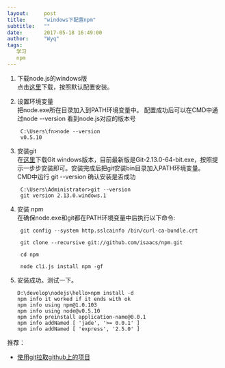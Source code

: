 ```yaml
---
layout:     post
title:      "windows下配置npm"
subtitle:   ""
date:       2017-05-18 16:49:00
author:     "Wyq"
tags:
   学习 
   npm
---
```


1. 下载node.js的windows版  
点击[这里](https://nodejs.org/en/download/)下载，按照默认配置安装。
2. 设置环境变量   
把node.exe所在目录加入到PATH环境变量中。
配置成功后可以在CMD中通过node --version 看到node.js对应的版本号

        C:\Users\fn>node --version
        v0.5.10

3. 安装git  
在[这里](https://git-for-windows.github.io/)下载Git windows版本，目前最新版是Git-2.13.0-64-bit.exe，按照提示一步步安装即可。安装完成后把git安装bin目录加入PATH环境变量。  
CMD中运行 git --version 确认安装是否成功

        C:\Users\Administrator>git --version
        git version 2.13.0.windows.1
    
4. 安装 npm  
在确保node.exe和git都在PATH环境变量中后执行以下命令:

        git config --system http.sslcainfo /bin/curl-ca-bundle.crt
        
        git clone --recursive git://github.com/isaacs/npm.git
        
        cd npm
        
        node cli.js install npm -gf
        
5.  安装成功。测试一下。

        D:\develop\nodejs\hello>npm install -d
        npm info it worked if it ends with ok
        npm info using npm@1.0.103
        npm info using node@v0.5.10
        npm info preinstall application-name@0.0.1
        npm info addNamed [ 'jade', '>= 0.0.1' ]
        npm info addNamed [ 'express', '2.5.0' ]
        
        
        
推荐：

* [使用git拉取github上的项目](http://www.cnblogs.com/real-me/p/6528426.html)
